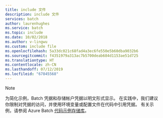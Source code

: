 ```yaml
---
title: include 文件
description: include 文件
services: batch
author: laurenhughes
ms.service: batch
ms.topic: include
ms.date: 10/02/2018
ms.author: v-lingwu
ms.custom: include file
ms.openlocfilehash: 5a33dc021c68fad4a3ec6fe550e5b60dba9032b6
ms.sourcegitcommit: f4351979a313ac7b5700deab684d1153ae51d725
ms.translationtype: HT
ms.contentlocale: zh-CN
ms.lasthandoff: 07/12/2019
ms.locfileid: "67845568"
---
```

> [!NOTE]
> 为简化示例，Batch 凭据和存储帐户凭据以明文形式显示。 在实践中，我们建议你限制对凭据的访问，并使用环境变量或配置文件在代码中引用凭据。 有关示例，请参阅 Azure Batch [代码示例存储库](https://github.com/Azure-Samples/azure-batch-samples)。
>
